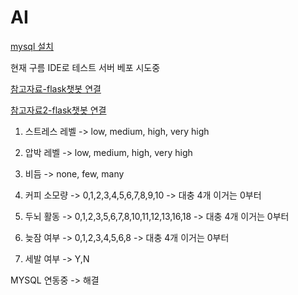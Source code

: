 # AI

[mysql 설치](https://dev.mysql.com/downloads/file/?id=514518)

현재 구름 IDE로 테스트 서버 베포 시도중


[참고자료-flask챗봇 연결](https://kkkapuq.tistory.com/110)

[참고자료2-flask챗봇 연결](https://novice-engineers.tistory.com/23)

1. 스트레스 레벨 -> low, medium, high, very high

2. 압박 레벨 -> low, medium, high, very high

3. 비듬 -> none, few, many

4. 커피 소모량 -> 0,1,2,3,4,5,6,7,8,9,10 -> 대충 4개 이거는 0부터

5. 두뇌 활동 -> 0,1,2,3,5,6,7,8,10,11,12,13,16,18 -> 대충 4개 이거는 0부터

6. 늦잠 여부 -> 0,1,2,3,4,5,6,8 -> 대충 4개 이거는 0부터

7. 세발 여부 -> Y,N

MYSQL 연동중 -> 해결
